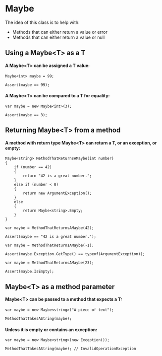 # Maybe<T>

The idea of this class is to help with:

- Methods that can either return a value or error
- Methods that can either return a value or null


## Using a Maybe&lt;T&gt; as a T

#### A Maybe&lt;T&gt; can be assigned a T value:

```
Maybe<int> maybe = 99;

Assert(maybe == 99);
```


#### A Maybe&lt;T&gt; can be compared to a T for equality:

```
var maybe = new Maybe<int>(3);

Assert(maybe == 3);
```


## Returning Maybe&lt;T&gt; from a method

#### A method with return type Maybe&lt;T&gt; can return a T, or an exception, or empty:

```
Maybe<string> MethodThatReturnsAMaybe(int number)
{
    if (number == 42)
    {
        return "42 is a great number.";
    }
    else if (number < 0)
    {
        return new ArgumentException();
    }
    else
    {
        return Maybe<string>.Empty;
    }
}
```

```
var maybe = MethodThatReturnsAMaybe(42);

Assert(maybe == "42 is a great number.");
```

```
var maybe = MethodThatReturnsAMaybe(-1);

Assert(maybe.Exception.GetType() == typeof(ArgumentException));
```

```
var maybe = MethodThatReturnsAMaybe(23);

Assert(maybe.IsEmpty);
```


## Maybe&lt;T&gt; as a method parameter

#### Maybe&lt;T&gt; can be passed to a method that expects a T:

```
var maybe = new Maybe<string>("A piece of text");

MethodThatTakesAString(maybe);
```


#### Unless it is empty or contains an exception:

```
var maybe = new Maybe<string>(new Exception());

MethodThatTakesAString(maybe); // InvalidOperationException
```
